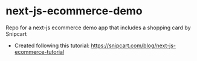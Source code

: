 # next-js-ecommerce-demo
Repo for a next-js ecommerce demo app that includes a shopping card by Snipcart

* Created following this tutorial: https://snipcart.com/blog/next-js-ecommerce-tutorial
